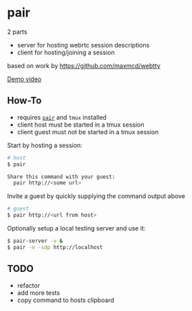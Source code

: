 # pair

2 parts

* server for hosting webrtc session descriptions
* client for hosting/joining a session

based on work by https://github.com/maxmcd/webtty

[Demo video](https://drive.google.com/file/d/1cle0Xyy9H3ih6IsoGq8K6UYGbrYNBoN8/view?usp=sharing)

## How-To
* requires [`pair`](https://github.com/stuart-warren/pair/releases) and `tmux` installed
* client host must be started in a tmux session
* client guest must not be started in a tmux session

Start by hosting a session:
```sh
# host
$ pair

Share this command with your guest:
  pair http://<some url>
```
Invite a guest by quickly supplying the command output above
```sh
# guest
$ pair http://<url from host>
```

Optionally setup a local testing server and use it:
```sh
$ pair-server -v &
$ pair -v -sdp http://localhost
```

## TODO
* refactor
* add more tests
* copy command to hosts clipboard
